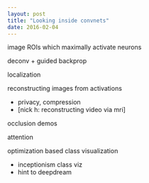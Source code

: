 ```yaml
---
layout: post
title: "Looking inside convnets"
date: 2016-02-04
---
```



image ROIs which maximally activate neurons

deconv + guided backprop

localization

reconstructing images from activations
 - privacy, compression
 - [nick h: reconstructing video via mri]

occlusion demos

attention

optimization based class visualization
 - inceptionism class viz
 - hint to deepdream